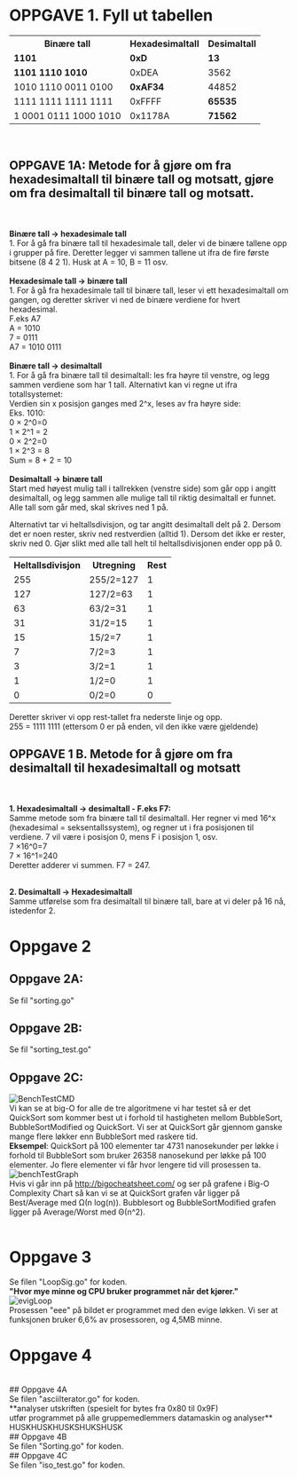 <!DOCTYPE html>
# OPPGAVE 1. Fyll ut tabellen
<html>

<body>

<table>
  <tr>
    <th>Binære tall</th>
    <th>Hexadesimaltall</th>
    <th>Desimaltall</th>
  </tr>
  <tr>
    <td><b>1101</b></td>
    <td><b>0xD</b></td>
    <td><b>13</b></td>
  </tr>
  <tr>
    <td><b>1101 1110 1010</b></td>
    <td>0xDEA</td>
    <td>3562</td>
  </tr>
  <tr>
    <td>1010 1110 0011 0100</td>
    <td><b>0xAF34</b></td>
    <td>44852</td>
  </tr>
  <tr>
    <td>1111 1111 1111 1111</td>
    <td>0xFFFF</td>
    <td><b>65535</b></td>
  </tr>
  <tr>
    <td>1 0001 0111 1000 1010</td>
    <td>0x1178A</td>
    <td><b>71562</b></td>
  </tr>
</table>


<br>

## OPPGAVE 1A: Metode for å gjøre om fra hexadesimaltall til binære tall og motsatt, gjøre om fra desimaltall til binære tall og motsatt.
<br>
<br>
	<b>Binære tall -> hexadesimale tall</b>
  <br>
	1. For å gå fra binære tall til hexadesimale tall, deler vi de binære tallene opp i grupper på fire. Deretter legger vi sammen tallene ut ifra de fire første bitsene (8 4 2 1). Husk at A = 10, B = 11 osv.
  <br>
  <br>
	<b>Hexadesimale tall -> binære tall</b> <br>
	1. For å gå fra hexadesimale tall til binære tall, leser vi ett hexadesimaltall om gangen, og deretter skriver vi ned de binære verdiene for hvert hexadesimal.
  <br>
  F.eks A7
    <br> A = 1010
    <br> 7 = 0111
    <br> A7 = 1010 0111
  <br>
  <br>
<b>Binære tall -> desimaltall</b> <br>
	1. For å gå fra binære tall til desimaltall: les fra høyre til venstre, og legg sammen verdiene som har 1 tall. Alternativt kan vi regne ut ifra totallsystemet: <br>
	Verdien sin x posisjon ganges med 2^x, leses av fra høyre side: <br>
		Eks. 1010:
			<br> 0	&times; 2^0=0
			<br> 1	&times; 2^1  =  2
			<br> 0	&times; 2^2=0
			<br> 1	&times; 2^3  =  8
			<br> Sum = 8 + 2 = 10 
      <br>
      <br>
	<b>Desimaltall -> binære tall</b><br>
	Start med høyest mulig tall i tallrekken (venstre side) som går opp i angitt desimaltall, og legg sammen alle mulige tall til riktig desimaltall er funnet. Alle tall som går med, skal skrives ned 1 på.
  <br>

Alternativt tar vi heltallsdivisjon, og tar angitt desimaltall delt på 2. Dersom det er noen rester, skriv ned restverdien (alltid 1). Dersom det ikke er rester, skriv ned 0. Gjør slikt med alle tall helt til heltallsdivisjonen ender opp på 0.
<table>
  <tr>
    <th>Heltallsdivisjon</th>
    <th>Utregning</th>
    <th>Rest</th>
  </tr>
  <tr>
    <td>255</td>
    <td>255/2=127</td>
    <td>1</td>
  </tr>
  <tr>
    <td>127</td>
    <td>127/2=63</td>
    <td>1</td>
  </tr>
  <tr>
    <td>63</td>
    <td>63/2=31</td>
    <td>1</td>
  </tr>
  <tr>
    <td>31</td>
    <td>31/2=15</td>
    <td>1</td>
  </tr>
  <tr>
    <td>15</td>
    <td>15/2=7</td>
    <td>1</td>
  </tr>
  <tr>
    <td>7</td>
    <td>7/2=3</td>
    <td>1</td>
  </tr>
  <tr>
    <td>3</td>
    <td>3/2=1</td>
    <td>1</td>
  </tr>
  <tr>
    <td>1</td>
    <td>1/2=0</td>
    <td>1</td>
  </tr>
  <tr>
    <td>0</td>
    <td>0/2=0</td>
    <td>0</td>
  </tr>
</table>
	Deretter skriver vi opp rest-tallet fra nederste linje og opp.<br>
  255 = 1111 1111  (ettersom 0 er på enden, vil den ikke være gjeldende)
<br>

## OPPGAVE 1 B. Metode for å gjøre om fra desimaltall til hexadesimaltall og motsatt
 <br>
 <br>
	<b>1. Hexadesimaltall -> desimaltall - F.eks F7:</b>
  <br>
		Samme metode som fra binære tall til desimaltall.
		Her regner vi med 16^x (hexadesimal = seksentallssystem), og regner ut i fra posisjonen til verdiene. 7 vil være i posisjon 0, mens F i posisjon 1, osv.
			<br>7 &times;16^0=7
			<br>7 &times; 16^1=240
			<br>Deretter adderer vi summen. F7 = 247.
      <br>
      <br>
			
 <b>2. Desimaltall -> Hexadesimaltall </b><br>
	Samme utførelse som fra desimaltall til binære tall, bare at vi deler på 16 nå, istedenfor 2. 
	
# Oppgave 2 

## Oppgave 2A:
Se fil "sorting.go"

## Oppgave 2B:
Se fil "sorting_test.go"

## Oppgave 2C:
![BenchTestCMD](https://i.imgur.com/gStphWH.png)
<br>
Vi kan se at big-O for alle de tre algoritmene vi har testet så er det QuickSort som kommer best ut i forhold til hastigheten mellom BubbleSort, BubbleSortModified og QuickSort. Vi ser at QuickSort går gjennom ganske mange flere løkker enn BubbleSort med raskere tid. <br>
**Eksempel**: QuickSort på 100 elementer tar 4731 nanosekunder per løkke i forhold til BubbleSort som bruker 26358 nanosekund per løkke på 100 elementer. Jo flere elementer vi får hvor lengere tid vill prosessen ta.
<br>
![benchTestGraph](https://i.imgur.com/s2xL3sv.png)<br>
Hvis vi går inn på http://bigocheatsheet.com/ og ser på grafene i Big-O Complexity Chart så kan vi se at QuickSort grafen vår ligger på Best/Average med Ω(n log(n)). Bubblesort og BubbleSortModified grafen ligger på Average/Worst med Θ(n^2).
<br>
<br>
# Oppgave 3
Se filen "LoopSig.go" for koden.
<br>
**"Hvor mye minne og CPU bruker programmet når det kjører."**
<br>
![evigLoop](https://i.imgur.com/9TV5n9e.png) 
<br>
Prosessen "eee" på bildet er programmet med den evige løkken. Vi ser at funksjonen bruker 6,6% av prosessoren, og 4,5MB minne.
<br>
# Oppgave 4 
<br>
## Oppgave 4A
<br>
Se filen "asciiIterator.go" for koden.
<br>
**analyser utskriften (spesielt for bytes fra 0x80 til 0x9F)<br>
utfør programmet på alle gruppemedlemmers datamaskin og analyser** HUSKHUSKHUSKSHUKSHUSK
<br>
## Oppgave 4B
<br> Se filen "Sorting.go" for koden. <br>
## Oppgave 4C
<br>
Se filen "iso_test.go" for koden.



</body>
</html>
